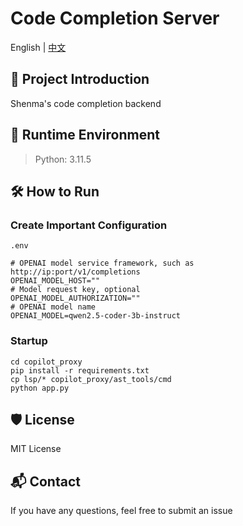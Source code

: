 # Code Completion Server


English | [中文](README-CN.md)

## 📌 Project Introduction

Shenma's code completion backend

## 🧰 Runtime Environment

> Python: 3.11.5

## 🛠 How to Run

### Create Important Configuration

`.env`

```
# OPENAI model service framework, such as http://ip:port/v1/completions
OPENAI_MODEL_HOST=""
# Model request key, optional
OPENAI_MODEL_AUTHORIZATION=""
# OPENAI model name
OPENAI_MODEL=qwen2.5-coder-3b-instruct
```

### Startup

```shell
cd copilot_proxy
pip install -r requirements.txt
cp lsp/* copilot_proxy/ast_tools/cmd
python app.py
```

## 🛡 License

MIT License

## 📬 Contact

If you have any questions, feel free to submit an issue

